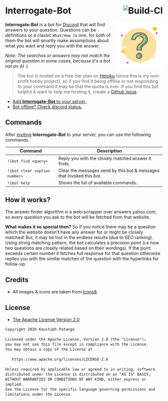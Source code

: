 # Interrogate-Bot [<img src="https://github.com/KaustubhPatange/interrogate-bot/workflows/build/badge.svg" alt="Build-CI" align="right" />](https://github.com/KaustubhPatange/interrogate-bot/actions)

[<img src="art/logo.svg" height="150px" alt="Wiki-Bot" align="right" />](https://discord.com/api/oauth2/authorize?client_id=787565956989452309&permissions=522304&scope=bot)

**Interrogate-Bot** is a bot for [Discord](https://discord.com/) that will find answers to your question. Questions can be definitions or a classic `What/How to` one, for both of them the bot will smartly make assumptions about what you want and reply you with the answer.

_Note: The searches or answers may not match the original question in some cases, because it's a bot not an AI_ :)

> The bot is hosted on a free-tier plan on [Heroku](https://heroku.com/) (since this is my non-profit hobby project), so if you find it being offline or not responding to your command it may be that the quota is over. If you find this bot helpful & want to help me hosting it, create a [Github issue](https://github.com/KaustubhPatange/interrogate-bot/issues).

- [Add **Interrogate-Bot** to your server.](https://discord.com/api/oauth2/authorize?client_id=787565956989452309&permissions=522304&scope=bot)
- [Bot offline? Check discord status.](https://discordstatus.com/)

## Commands

After [inviting](https://discord.com/api/oauth2/authorize?client_id=787565956989452309&permissions=522304&scope=bot) **Interrogate-Bot** to your server, you can use the following commands.

| Command                       | Description                                                           |
| ----------------------------- | --------------------------------------------------------------------- |
| `!ibot find <query>`          | Reply you with the closely matched answer it finds.                   |
| `!ibot clear <option number>` | Clear the messages send by this bot & messages that invoked this bot. |
| `!ibot help`                  | Shows the list of available commands.                                 |

## How it works?

The answer finder algorithm is a web-scrapper over answers.yahoo.com, so every question you ask to the bot will be fetched from that website.

**What makes it so special then?** So if you notice there may be a question which the website doesn't have any answer for or might be closely matched! But, it may be lost in the endless results (due to SEO ranking). Using string matching pattern, the bot calculates a precision point (i.e how two questions are closely related based on their wordings). If the point exceeds certain number it fetches full response for that question otherwise replies you with the similar matches of the question with the hyperlinks for follow-up.

## Credits

- All images & icons are taken from [Icons8](https://icons8.com/).

## License

- [The Apache License Version 2.0](https://www.apache.org/licenses/LICENSE-2.0.txt)

```
Copyright 2020 Kaustubh Patange

Licensed under the Apache License, Version 2.0 (the "License");
you may not use this file except in compliance with the License.
You may obtain a copy of the License at

   https://www.apache.org/licenses/LICENSE-2.0

Unless required by applicable law or agreed to in writing, software
distributed under the License is distributed on an "AS IS" BASIS,
WITHOUT WARRANTIES OR CONDITIONS OF ANY KIND, either express or implied.
See the License for the specific language governing permissions and
limitations under the License.
```
